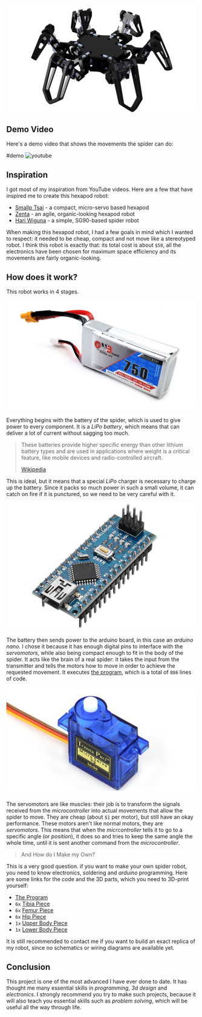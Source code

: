 ![](Complete.jpg)

## Demo Video

Here's a demo video that shows the movements the spider can do:

#demo
![youtube](https://www.youtube.com/embed/ugNsAqfCqrk)

## Inspiration

I got most of my inspiration from YouTube videos. Here are a few that have inspired me to create this hexapod robot:

- [Smallp Tsai](https://www.youtube.com/watch?v=To2Y6Mhu-CE) - a compact, micro-servo based hexapod
- [Zenta](https://www.youtube.com/watch?v=rAeQn5QnyXo) - an agile, organic-looking hexapod robot
- [Hari Wiguna](https://www.youtube.com/watch?v=9Pos9pE8xwU) - a simple, SG90-based spider robot

When making this hexapod robot, I had a few goals in mind which I wanted to respect: it needed to be cheap, compact and not move like a stereotyped robot. I think this robot is exactly that: its total cost is about `$50`, all the electronics have been chosen for maximum space efficiency and its movements are fairly organic-looking.

## How does it work?

This robot works in 4 stages.

![](battery_m.jpeg)

Everything begins with the battery of the spider, which is used to give power to every component. It is a _LiPo battery_, which means that can deliver a lot of current without sagging too much.

> These batteries provide higher specific energy than other lithium battery types and are used in applications where weight is a critical feature, like mobile devices and radio-controlled aircraft.
>
> [Wikipedia](https://en.wikipedia.org/wiki/Lithium_polymer_battery)

This is ideal, but it means that a special _LiPo_ charger is necessary to charge up the battery. Since it packs so much power in such a small volume, it can catch on fire if it is punctured, so we need to be very careful with it.

![](arduino_m.jpg)

The battery then sends power to the arduino board, in this case an _arduino nano_. I chose it because it has enough digital pins to interface with the _servomotors_, while also being compact enough to fit in the body of the spider. It acts like the brain of a real spider: it takes the input from the transmitter and tells the motors how to move in order to achieve the requested movement. It executes [the program](./13_sketch_mar04a.html), which is a total of `886` lines of code.

![](servo.jpg)

The servomotors are like muscles: their job is to transform the signals received from the _microcontroller_ into actual movements that allow the spider to move. They are cheap (about `$1` per motor), but still have an okay performance. These motors aren't like normal motors, they are _servomotors_. This means that when the _micrcontroller_ tells it to go to a specific angle (or _position_), it does so and tries to keep the same angle the whole time, until it is sent another command from the _microcontroller_.

> And How do I Make my Own?

This is a very good question. if you want to make your own spider robot, you need to know electronics, soldering and _arduino_ programming. Here are some links for the code and the 3D parts, which you need to 3D-print yourself:

- [The Program](./13_sketch_mar04a.html)
- `6x` [Tibia Piece](Tibia%205%20v2.stl)
- `6x` [Femur Piece](Femur%203%20v8.stl)
- `6x` [Hip Piece](Hip%203%20v12.stl)
- `1x` [Upper Body Piece](Body%20Cover%202%20v30.stl)
- `1x` [Lower Body Piece](Body%206%20v22.stl)

It is still recommended to contact me if you want to build an exact replica of my robot, since no schematics or wiring diagrams are available yet.

## Conclusion

This project is one of the most advanced I have ever done to date. It has thought me many essential skills in _programming_, _3d design_ and _electronics_. I strongly recommend you try to make such projects, because it will also teach you essential skills such as _problem solving_, which will be useful all the way through life.
